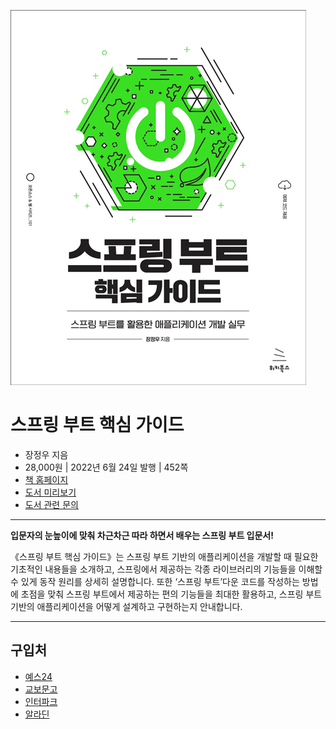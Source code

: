 ![cover](cover.jpg)

# 스프링 부트 핵심 가이드

- 장정우 지음
- 28,000원 | 2022년 6월 24일 발행 | 452쪽
- [책 홈페이지](https://wikibook.co.kr/springboot/)
- [도서 미리보기](http://www.yes24.com/Product/Viewer/Preview/110142898)
- [도서 관련 문의](https://wikibook.co.kr/support/contact/)

---

**입문자의 눈높이에 맞춰 차근차근 따라 하면서 배우는 스프링 부트 입문서!**

《스프링 부트 핵심 가이드》는 스프링 부트 기반의 애플리케이션을 개발할 때 필요한 기초적인 내용들을 소개하고, 스프링에서 제공하는 각종 라이브러리의 기능들을 이해할 수 있게 동작 원리를 상세히 설명합니다. 또한 ‘스프링 부트’다운 코드를 작성하는 방법에 초점을 맞춰 스프링 부트에서 제공하는 편의 기능들을 최대한 활용하고, 스프링 부트 기반의 애플리케이션을 어떻게 설계하고 구현하는지 안내합니다.
 
---
 
 ## 구입처
 
 - [예스24](http://www.yes24.com/Product/Goods/110142898)
 - [교보문고](http://www.kyobobook.co.kr/product/detailViewKor.laf?barcode=9791158393083)
 - [인터파크](https://book.interpark.com/product/BookDisplay.do?_method=detail&sc.prdNo=354806477)
 - [알라딘](https://www.aladin.co.kr/shop/wproduct.aspx?ItemId=296591989)
 
